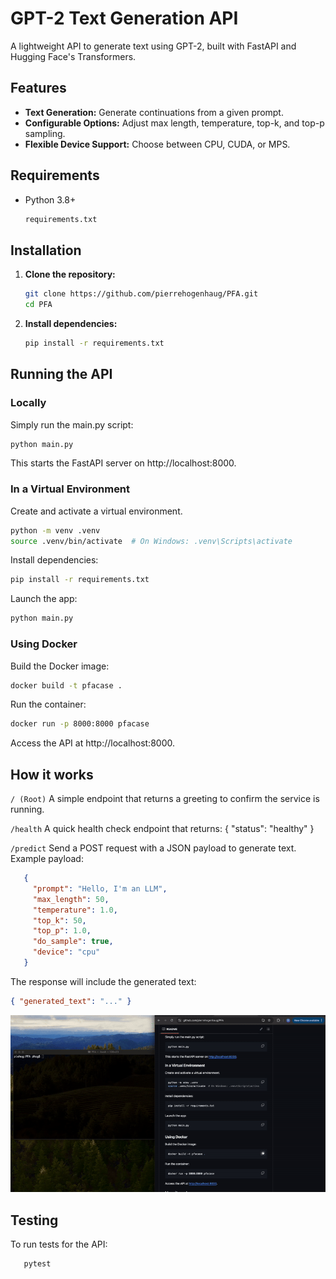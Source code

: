 # GPT-2 Text Generation API

A lightweight API to generate text using GPT-2, built with FastAPI and Hugging Face's Transformers.

## Features

- **Text Generation:** Generate continuations from a given prompt.
- **Configurable Options:** Adjust max length, temperature, top-k, and top-p sampling.
- **Flexible Device Support:** Choose between CPU, CUDA, or MPS.

## Requirements

- Python 3.8+
   ```bash
   requirements.txt

## Installation
1. **Clone the repository:**
   ```bash
   git clone https://github.com/pierrehogenhaug/PFA.git
   cd PFA
2. **Install dependencies:**   
   ```bash
   pip install -r requirements.txt

## Running the API
### Locally
Simply run the main.py script:
   ```bash
   python main.py
```
This starts the FastAPI server on http://localhost:8000.

### In a Virtual Environment
Create and activate a virtual environment.
   ```bash
   python -m venv .venv
   source .venv/bin/activate  # On Windows: .venv\Scripts\activate
```
Install dependencies:
   ```bash
   pip install -r requirements.txt
```
Launch the app:
   ```bash
   python main.py
```

### Using Docker
Build the Docker image:
   ```bash
   docker build -t pfacase .
```
Run the container:
   ```bash
   docker run -p 8000:8000 pfacase
```
Access the API at http://localhost:8000.

## How it works
`/ (Root)`
A simple endpoint that returns a greeting to confirm the service is running.

`/health`
A quick health check endpoint that returns: { "status": "healthy" }

`/predict`
Send a POST request with a JSON payload to generate text. Example payload:
```json
   {
     "prompt": "Hello, I'm an LLM",
     "max_length": 50,
     "temperature": 1.0,
     "top_k": 50,
     "top_p": 1.0,
     "do_sample": true,
     "device": "cpu"
   }
```
The response will include the generated text:
```json
{ "generated_text": "..." }
```

![](https://github.com/pierrehogenhaug/PFA/blob/master/pfa_api.gif)

## Testing

To run tests for the API:
```bash
   pytest
